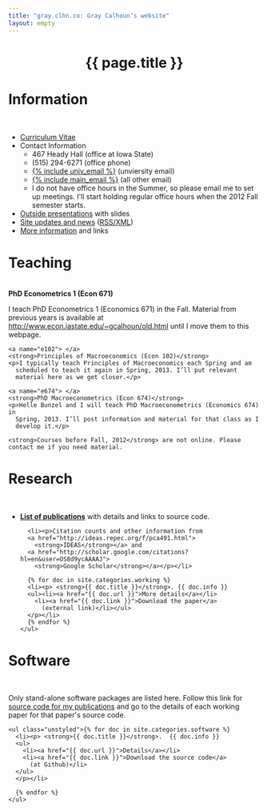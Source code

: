 ```yaml
---
title: "gray.clhn.co: Gray Calhoun's website"
layout: empty
---
```


<div class="row-fluid">
  <div class="span12">
    <div class="page-header" align = "center">
      <h1>{{ page.title }}</h1>
</div></div></div>

<div class="row-fluid">
  <div class="span3"><h1>Information</h1><br>
    <ul class="unstyled">
      <li><a href="/gcalhoun-cv.html">Curriculum Vitae</a></li>
      <li>Contact Information<ul>
	  <li>467 Heady Hall (office at Iowa State)</li>
	  <li>(515) 294-6271 (office phone)</li>
	  <li><a href="mailto:{% include univ_email %}">{% include univ_email %}</a> (unviersity email)</li>
	  <li><a href="mailto:{% include main_email %}">{% include main_email %}</a> (all other email)</li>
	  <li>I do not have office hours in the Summer, so please email me
	    to set up meetings. I'll start holding regular office hours when
	    the 2012 Fall semester starts.</li>
      </ul></li>
      <li><a href="/talks/">Outside presentations</a> with slides</li>
      <li><a href="/updates.html">Site updates and news</a> 
	(<a href="/rss.xml">RSS/XML</a>)</li>
      <li><a href="/info.html">More information</a> and links</li>
    </ul>
  </div>

  <div class="span3"><h1>Teaching</h1><br>
    <a name="e671"> </a>
    <strong>PhD Econometrics 1 (Econ 671)</strong>
    <p>I teach PhD Econometrics 1 (Economics 671) in the Fall. Material from
      previous years is available at 
      <a href="http://www.econ.iastate.edu/~gcalhoun/old.html">
	http://www.econ.iastate.edu/~gcalhoun/old.html</a>
      until I move them to this webpage.</p>
	
    <a name="e102"> </a>
    <strong>Principles of Macroeconomics (Econ 102)</strong>
    <p>I typically teach Principles of Macroeconomics each Spring and am
      scheduled to teach it again in Spring, 2013. I’ll put relevant
      material here as we get closer.</p>
	
    <a name="e674"> </a>
    <strong>PhD Macroeconometrics (Econ 674)</strong>
    <p>Helle Bunzel and I will teach PhD Macroeconometrics (Economics 674) in
      Spring, 2013. I’ll post information and material for that class as I
      develop it.</p>

    <strong>Courses before Fall, 2012</strong> are not online. Please
    contact me if you need material.
  </div>

  <div class="span3">
    <h1>Research</h1><br>
    <ul class="unstyled"> 
      <li><p> <strong><a href="/papers/">List of publications</a></strong>
	  with details and links to source code.</p></li>

      <li><p>Citation counts and other information from 
	  <a href="http://ideas.repec.org/f/pca491.html">
	    <strong>IDEAS</strong></a> and 
	  <a href="http://scholar.google.com/citations?hl=en&user=OS8d9ycAAAAJ">
	    <strong>Google Scholar</strong></a></p></li>

      {% for doc in site.categories.working %}
      <li><p> <strong>{{ doc.title }}</strong>. {{ doc.info }}
	  <ul><li><a href="{{ doc.url }}">More details</a></li>
	    <li><a href="{{ doc.link }}">Download the paper</a> 
	      (external link)</li></ul>
      </p></li>
      {% endfor %}
    </ul>
  </div>

  <div class="span3"><h1>Software</h1><br>
    <p>Only stand-alone software packages are listed here.  Follow
      this link for <a href="/papers/">source code for my publications</a>
      and go to the details of each working paper for that paper's source
      code.</p>

    <ul class="unstyled">{% for doc in site.categories.software %}
      <li><p> <strong>{{ doc.title }}</strong>.  {{ doc.info }}  
	  <ul>
	    <li><a href="{{ doc.url }}">Details</a></li>
	    <li><a href="{{ doc.link }}">Download the source code</a> 
	      (at Github)</li>
	  </ul>
      </p></li>
      
      {% endfor %}
    </ul>
  </div>

</div>
